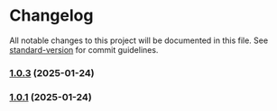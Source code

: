 # Changelog

All notable changes to this project will be documented in this file. See [standard-version](https://github.com/conventional-changelog/standard-version) for commit guidelines.

### [1.0.3](https://github.com/ZeynalliZeynal/everest-ui/compare/v1.2.2...v1.0.3) (2025-01-24)

### [1.0.1](https://github.com/ZeynalliZeynal/everest-ui/compare/v1.2.2...v1.0.1) (2025-01-24)
